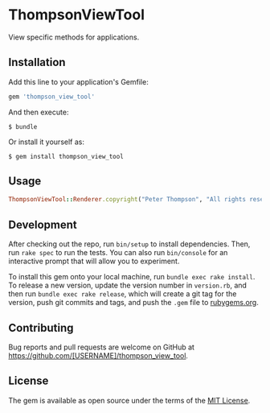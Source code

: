 # ThompsonViewTool

View specific methods for applications.

## Installation

Add this line to your application's Gemfile:

```ruby
gem 'thompson_view_tool'
```

And then execute:

    $ bundle

Or install it yourself as:

    $ gem install thompson_view_tool

## Usage
```ruby
ThompsonViewTool::Renderer.copyright("Peter Thompson", "All rights reserved")
```

## Development

After checking out the repo, run `bin/setup` to install dependencies. Then, run `rake spec` to run the tests. You can also run `bin/console` for an interactive prompt that will allow you to experiment.

To install this gem onto your local machine, run `bundle exec rake install`. To release a new version, update the version number in `version.rb`, and then run `bundle exec rake release`, which will create a git tag for the version, push git commits and tags, and push the `.gem` file to [rubygems.org](https://rubygems.org).

## Contributing

Bug reports and pull requests are welcome on GitHub at https://github.com/[USERNAME]/thompson_view_tool.

## License

The gem is available as open source under the terms of the [MIT License](http://opensource.org/licenses/MIT).

